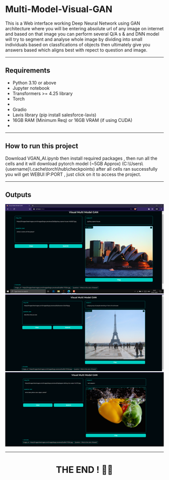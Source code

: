 # Multi-Model-Visual-GAN

This is a Web interface working Deep Neural Network using GAN architecture where you will be entering absolute url of any image on internet and based on that image you can perform several Q/A s & and DNN model will try to segment and analyse whole image by dividing into small individuals based on classfications of objects then ultimately give you answers based which aligns best with repect to question and image.

<hr>

<h2>Requirements</h2>
<ul>
<li>Python 3.10 or above</li>
<li>Jupyter notebook</li>
<li>Transformers >= 4.25 library</li>
<li>Torch<li>
<li>Gradio</li>
<li>Lavis library (pip install salesforce-lavis)</li>
<li>16GB RAM (Minimum Req) or 16GB VRAM (if using CUDA)<li>
</ul>

<hr>

<h2>How to run this project</h2>
<p>Download VGAN_AI.ipynb then install required packages , then run all the cells and it will download pytorch model (~5GB Approx) (C:\Users\{username}\.cache\torch\hub\checkpoints) after all cells ran successfully you will get WEBUI IP:PORT , just click on it to access the project.</p>


<hr>
<h2>Outputs</h2>
<img src = "./gradio.PNG">
<img src = "./gradio2.PNG">
<img src = "./gradio3.PNG">
<hr>

<h1 align="center">THE END ! 💾📂</h1>
